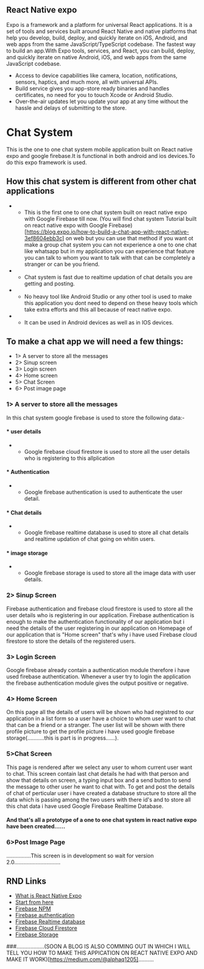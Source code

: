 ## React Native expo
Expo is a framework and a platform for universal React applications. It is a set of tools and services built around React Native and native platforms that help you develop, build, deploy, and quickly iterate on iOS, Android, and web apps from the same JavaScript/TypeScript codebase.
The fastest way to build an app.With Expo tools, services, and React, you can build, deploy, and quickly iterate on native Android, iOS, and web apps from the same JavaScript codebase.
* Access to device capabilities like camera, location, notifications, sensors, haptics, and much more, all with universal APIs.
* Build service gives you app-store ready binaries and handles certificates, no need for you to touch Xcode or Android Studio.
* Over-the-air updates let you update your app at any time without the hassle and delays of submitting to the store.

# Chat System
This is the one to one chat system mobile application built on React native expo and google firebase.It is functional in both android and ios devices.To do this expo framework is used.

## How this chat system is different from other chat applications
* - This is the first one to one chat system built on react native expo with Google Firebase till now. (You will find chat system Tutorial built on react native expo with Google Firebase)[https://blog.expo.io/how-to-build-a-chat-app-with-react-native-3ef8604ebb3c] on web but you can use that method  if you want ot make a group chat system you can not experience a one to one chat like whatsapp but in my application you can experience that feature you can talk to whom you want to talk with that can be completely a stranger or can be you friend.
* - Chat system is fast due to realtime updation of chat details you are getting and posting.
* - No heavy tool like Android Studio or any other tool is used to make this application you dont need to depend on these heavy tools which take extra efforts and this all because of react native expo.
* - It can be used in Android devices as well as in IOS devices.


## To make a chat app we will need a few things:
* 1> A server to store all the messages 
* 2> Sinup screen
* 3> Login screen
* 4> Home screen
* 5> Chat Screen
* 6> Post image page

### 1> A server to store all the messages
In this chat system google firebase is used to store the following data:-
#### * user details
* - Google firebase cloud firestore is used to store all the user details who is registering to this allplication
#### * Authentication
* - Google firebase authentication is used to authenticate the user detail.
#### * Chat details
* - Google firebase realtime database is used to store all chat details and realtime updation of chat going on whitin users.
#### * image storage
* - Google firebase storage is used to store all the image data with user details.

### 2> Sinup Screen
Firebase authentication and firebase cloud firestore is used to store all the user details who is registering in our application.
Firebase authentication is enough to make the authentication functionality of our application but i need the details of the user registering in our application on Homepage of our application that is "Home screen"  that's why i have used Firebase cloud firestore to store the details of the registered users.

### 3> Login Screen
Google firebase already contain a authentication module therefore i have used firebase authentication. Whenever a user try to login the application the firebase authentication module gives the output positive or negative.

### 4> Home Screen
On this page all the details of users will be shown who had registred to our application in a list form so a user have a choice to whom user want to chat that can be a friend or a stranger. The user list will be shown with there profile picture to get the profile picture i have used google firebase storage(...........this is part is in progress......).

### 5>Chat Screen
This page is rendered after we select any user to whom current user want to chat. This screen contain last chat details he had with that person and show that details on screen, a typing input box and a send button to send the message to other user he want to chat with. To get and post the details of chat of perticular user i have created a database structure to store all the data which is passing among the two users with there id's and to store all this chat data i have used Google Firebase Realtime Database.
#### And that's all a prototype of a one to one chat system in react native expo have been created...... 

### 6>Post Image Page
................This screen is in development so wait for version 2.0..............................

## RND Links
* [What is React Native Expo](https://docs.expo.io/versions/latest/)
* [Start from here](https://console.firebase.google.com/u/0/)
* [Firebase NPM](https://www.npmjs.com/package/firebase)
* [Firebase authentication](https://firebase.google.com/docs/auth)
* [Firebase Realtime database](https://firebase.google.com/docs/database)
* [Firebase Cloud Firestore ](https://firebase.google.com/docs/firestore)
* [Firebase Storage](https://firebase.google.com/docs/storage)

###..................(SOON A BLOG IS ALSO COMMING OUT IN WHICH I WILL TELL YOU HOW TO MAKE THIS APPICATION ON REACT NATIVE EXPO AND MAKE IT WORK)[https://medium.com/@alphaq1205]..........

